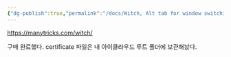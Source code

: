 ```yaml
---
{"dg-publish":true,"permalink":"/docs/Witch, Alt tab for window switching {macos}/","title":"Witch, Alt tab for window switching {macos}"}
---
```


<https://manytricks.com/witch/>

구매 완료했다. certificate 파일은 내 아이클라우드 루트 폴더에 보관해놨다.

